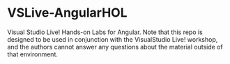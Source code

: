 # VSLive-AngularHOL
Visual Studio Live! Hands-on Labs for Angular. Note that this repo is designed to be used in conjunction with the VisualStudio Live! workshop, and the authors cannot answer any questions about the material outside of that environment.
